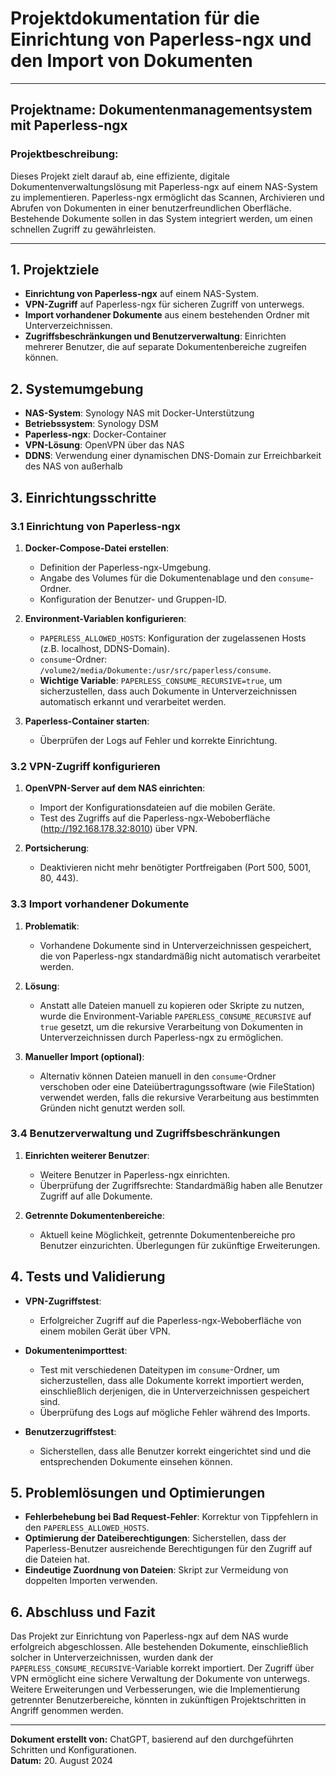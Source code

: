 # Projektdokumentation für die Einrichtung von Paperless-ngx und den Import von Dokumenten

---

## Projektname: Dokumentenmanagementsystem mit Paperless-ngx

### Projektbeschreibung:
Dieses Projekt zielt darauf ab, eine effiziente, digitale Dokumentenverwaltungslösung mit Paperless-ngx auf einem NAS-System zu implementieren. Paperless-ngx ermöglicht das Scannen, Archivieren und Abrufen von Dokumenten in einer benutzerfreundlichen Oberfläche. Bestehende Dokumente sollen in das System integriert werden, um einen schnellen Zugriff zu gewährleisten.

---

## 1. Projektziele

- **Einrichtung von Paperless-ngx** auf einem NAS-System.
- **VPN-Zugriff** auf Paperless-ngx für sicheren Zugriff von unterwegs.
- **Import vorhandener Dokumente** aus einem bestehenden Ordner mit Unterverzeichnissen.
- **Zugriffsbeschränkungen und Benutzerverwaltung**: Einrichten mehrerer Benutzer, die auf separate Dokumentenbereiche zugreifen können.

## 2. Systemumgebung

- **NAS-System**: Synology NAS mit Docker-Unterstützung
- **Betriebssystem**: Synology DSM
- **Paperless-ngx**: Docker-Container
- **VPN-Lösung**: OpenVPN über das NAS
- **DDNS**: Verwendung einer dynamischen DNS-Domain zur Erreichbarkeit des NAS von außerhalb

## 3. Einrichtungsschritte

### 3.1 Einrichtung von Paperless-ngx

1. **Docker-Compose-Datei erstellen**:
   - Definition der Paperless-ngx-Umgebung.
   - Angabe des Volumes für die Dokumentenablage und den `consume`-Ordner.
   - Konfiguration der Benutzer- und Gruppen-ID.

2. **Environment-Variablen konfigurieren**:
   - `PAPERLESS_ALLOWED_HOSTS`: Konfiguration der zugelassenen Hosts (z.B. localhost, DDNS-Domain).
   - `consume`-Ordner: `/volume2/media/Dokumente:/usr/src/paperless/consume`.
   - **Wichtige Variable**: `PAPERLESS_CONSUME_RECURSIVE=true`, um sicherzustellen, dass auch Dokumente in Unterverzeichnissen automatisch erkannt und verarbeitet werden.

3. **Paperless-Container starten**:
   - Überprüfen der Logs auf Fehler und korrekte Einrichtung.

### 3.2 VPN-Zugriff konfigurieren

1. **OpenVPN-Server auf dem NAS einrichten**:
   - Import der Konfigurationsdateien auf die mobilen Geräte.
   - Test des Zugriffs auf die Paperless-ngx-Weboberfläche (http://192.168.178.32:8010) über VPN.

2. **Portsicherung**:
   - Deaktivieren nicht mehr benötigter Portfreigaben (Port 500, 5001, 80, 443).

### 3.3 Import vorhandener Dokumente

1. **Problematik**:
   - Vorhandene Dokumente sind in Unterverzeichnissen gespeichert, die von Paperless-ngx standardmäßig nicht automatisch verarbeitet werden.

2. **Lösung**:
   - Anstatt alle Dateien manuell zu kopieren oder Skripte zu nutzen, wurde die Environment-Variable `PAPERLESS_CONSUME_RECURSIVE` auf `true` gesetzt, um die rekursive Verarbeitung von Dokumenten in Unterverzeichnissen durch Paperless-ngx zu ermöglichen.

3. **Manueller Import (optional)**:
   - Alternativ können Dateien manuell in den `consume`-Ordner verschoben oder eine Dateiübertragungssoftware (wie FileStation) verwendet werden, falls die rekursive Verarbeitung aus bestimmten Gründen nicht genutzt werden soll.

### 3.4 Benutzerverwaltung und Zugriffsbeschränkungen

1. **Einrichten weiterer Benutzer**:
   - Weitere Benutzer in Paperless-ngx einrichten.
   - Überprüfung der Zugriffsrechte: Standardmäßig haben alle Benutzer Zugriff auf alle Dokumente.

2. **Getrennte Dokumentenbereiche**:
   - Aktuell keine Möglichkeit, getrennte Dokumentenbereiche pro Benutzer einzurichten. Überlegungen für zukünftige Erweiterungen.

## 4. Tests und Validierung

- **VPN-Zugriffstest**:
   - Erfolgreicher Zugriff auf die Paperless-ngx-Weboberfläche von einem mobilen Gerät über VPN.
  
- **Dokumentenimporttest**:
   - Test mit verschiedenen Dateitypen im `consume`-Ordner, um sicherzustellen, dass alle Dokumente korrekt importiert werden, einschließlich derjenigen, die in Unterverzeichnissen gespeichert sind.
   - Überprüfung des Logs auf mögliche Fehler während des Imports.

- **Benutzerzugriffstest**:
   - Sicherstellen, dass alle Benutzer korrekt eingerichtet sind und die entsprechenden Dokumente einsehen können.

## 5. Problemlösungen und Optimierungen

- **Fehlerbehebung bei Bad Request-Fehler**: Korrektur von Tippfehlern in den `PAPERLESS_ALLOWED_HOSTS`.
- **Optimierung der Dateiberechtigungen**: Sicherstellen, dass der Paperless-Benutzer ausreichende Berechtigungen für den Zugriff auf die Dateien hat.
- **Eindeutige Zuordnung von Dateien**: Skript zur Vermeidung von doppelten Importen verwenden.

## 6. Abschluss und Fazit

Das Projekt zur Einrichtung von Paperless-ngx auf dem NAS wurde erfolgreich abgeschlossen. Alle bestehenden Dokumente, einschließlich solcher in Unterverzeichnissen, wurden dank der `PAPERLESS_CONSUME_RECURSIVE`-Variable korrekt importiert. Der Zugriff über VPN ermöglicht eine sichere Verwaltung der Dokumente von unterwegs. Weitere Erweiterungen und Verbesserungen, wie die Implementierung getrennter Benutzerbereiche, könnten in zukünftigen Projektschritten in Angriff genommen werden.

---

**Dokument erstellt von:** ChatGPT, basierend auf den durchgeführten Schritten und Konfigurationen.  
**Datum:** 20. August 2024

